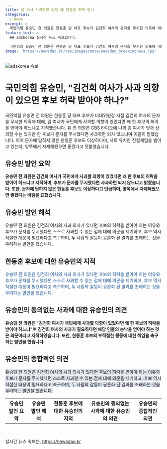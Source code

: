 ```yaml
---
title: 김 여사 사과하면 되지 왜 한동훈 허락 받나
categories:
  - News
excerpt: >
  국민의힘 유승민 전 의원은 한동훈 당 대표 후보가 김건희 여사의 문자를 무시한 의혹에 대해 비판했다. 그는 김 여사가 사과할 의향이 있다면 왜 후보의 허락을 받아야 하는지 지적하며, 후보의 행동을 이상하게 여기고 양쪽이 유치한 진실게임을 벌이고 있다고 언급했다. 또한, 양쪽에게 자제해줄 것을 요청했다.
feature_text: >
  ## adskorea 실시간 뉴스 속보입니다.

  국민의힘 유승민 전 의원은 한동훈 당 대표 후보가 김건희 여사의 문자를 무시한 의혹에 대해 비판했다. 그는 김 여사가 사과할 의향이 있다면 왜 후보의 허락을 받아야 하는지 지적하며, 후보의 행동을 이상하게 여기고 양쪽이 유치한 진실게임을 벌이고 있다고 언급했다. 또한, 양쪽에게 자제해줄 것을 요청했다.
image: 'https://newsdao.kr/res/images/meta/newsdao_breakingnews.jpg'
---
```


<p><img src="https://newsdao.kr/res/images/meta/newsdao_breakingnews.jpg" alt="adskorea 속보" /></p>

<h1>국민의힘 유승민, "김건희 여사가 사과 의향이 있으면 후보 허락 받아야 하나?"</h1>

<p data-ke-size="size16">국민의힘 유승민 전 의원은 한동훈 당 대표 후보가 비대위원장 시절 김건희 여사의 문자를 무시한 의혹에 대해, 김 여사가 국민에게 사과할 의향이 있었다면 왜 한 후보의 허락을 받아야 하느냐고 지적했습니다. 유 전 의원은 CBS 라디오에 나와 김 여사가 당과 상의할 수는 있지만 한 후보가 문자를 무시했다면 사과하면 되지 않느냐며 이같이 말했습니다. 이어 문자에 답하지 않은 한동훈 후보도 이상하다며, 서로 유치한 진실게임을 벌이고 있는데, 양쪽에서 자제해줬으면 좋겠다고 덧붙였습니다.</p>

<h2 data-ke-size="size26">유승민 발언 요약</h2>

<p data-ke-size="size16"><b>유승민 전 의원은 김건희 여사가 국민에게 사과할 의향이 있었다면 왜 한 후보의 허락을 받아야 하느냐고 지적하며, 후보가 문자를 무시했다면 사과하면 되지 않느냐고 밝혔습니다. 또한, 문자에 답하지 않은 한동훈 후보도 이상하다고 언급하며, 양쪽에서 자제해줬으면 좋겠다는 바램을 표했습니다.</b></p>

<h2 data-ke-size="size26">유승민 발언 해석</h2>

<p data-ke-size="size16">유승민 전 의원은 김건희 여사의 사과 의사가 있다면 후보의 허락을 받아야 하는 이유와 후보가 문자를 무시했다면 스스로 사과할 수 있는 점에 대해 의문을 제기하고, 후보 역시 적절한 대응이 필요하다고 촉구하며, 두 사람의 갈등이 공론화 된 결과를 초래하는 것을 우려하는 발언을 했습니다.</p>

<h2 data-ke-size="size26">한동훈 후보에 대한 유승민의 지적</h2>

<p data-ke-size="size16"><span style="color: #1a5490;">유승민 전 의원은 김건희 여사의 사과 의사가 있다면 후보의 허락을 받아야 하는 이유와 후보가 문자를 무시했다면 스스로 사과할 수 있는 점에 대해 의문을 제기하고, 후보 역시 적절한 대응이 필요하다고 촉구하며, 두 사람의 갈등이 공론화 된 결과를 초래하는 것을 우려하는 발언을 했습니다.</span></p>

<h2 data-ke-size="size26">유승민의 동의없는 사과에 대한 유승민의 의견</h2>

<p data-ke-size="size16"><b>유승민 전 의원은 "김건희 여사가 국민에게 사과할 의향이 있었다면 왜 한 후보의 허락을 받아야 하느냐"며 김건희 여사의 사과가 필요하다면 해당 인물의 승낙을 얻어야 하는 것은 의문이라고 지적하였습니다. 또한, 한동훈 후보의 부적절한 행동에 대한 책임을 촉구하는 발언을 했습니다.</b></p>

<h2 data-ke-size="size26">유승민의 종합적인 의견</h2>

<p data-ke-size="size16"><span style="background-color: #21538527;">유승민 전 의원은 김건희 여사의 사과 의사가 있다면 후보의 허락을 받아야 하는 이유와 후보가 문자를 무시했다면 스스로 사과할 수 있는 점에 대해 의문을 제기하고, 후보 역시 적절한 대응이 필요하다고 촉구하며, 두 사람의 갈등이 공론화 된 결과를 초래하는 것을 우려하는 발언을 했습니다.</span></p>

<table>
  <tr>
    <td style="text-align: center; height: 17px;"><b>유승민 발언 요약</b></td>
    <td style="text-align: center; height: 17px;"><b>유승민 발언 해석</b></td>
    <td style="text-align: center; height: 17px;"><b>한동훈 후보에 대한 유승민의 지적</b></td>
    <td style="text-align: center; height: 17px;"><b>유승민의 동의없는 사과에 대한 유승민의 의견</b></td>
    <td style="text-align: center; height: 17px;"><b>유승민의 종합적인 의견</b></td>
  </tr>
</table>

<p data-ke-size="size16">&nbsp;</p>
실시간 뉴스 속보는, <a href="https://newsdao.kr" rel="dofollow">https://newsdao.kr</a>


